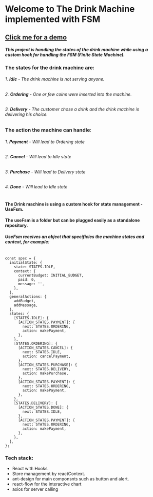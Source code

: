 # Welcome to The Drink Machine implemented with FSM

## [Click me for a demo]
##### This project is handling the states of the drink machine while using a custom hook for handling the FSM (Finite State Machine).

### The states for the drink machine are:
###### 1. **Idle** - The drink machine is not serving anyone.
###### 2. **Ordering** - One or few coins were inserted into the machine.
###### 3. **Delivery** - The customer chose a drink and the drink machine is delivering his choice.

### The action the machine can handle:
###### 1. **Payment** - Will lead to Ordering state
###### 2. **Cancel** - Will lead to Idle state
###### 3. **Purchase** - Will lead to Delivery state
###### 4. **Done** - Will lead to Idle state

#

#### The Drink machine is using a custom hook for state management - UseFsm.
#### The useFsm is a folder but can be plugged easily as a standalone repository.
##### UseFsm receives an object that specificies the machine states and context, for example:
#
```
const spec = {
  initialState: {
    state: STATES.IDLE,
    context: {
      currentBudget: INITIAL_BUDGET,
      paid: 0,
      message: '',
    },
  },
  generalActions: {
    addBudget,
    addMessage,
  },
  states: {
    [STATES.IDLE]: {
      [ACTION_STATES.PAYMENT]: {
        next: STATES.ORDERING,
        action: makePayment,
      },
    },
    [STATES.ORDERING]: {
      [ACTION_STATES.CANCEL]: {
        next: STATES.IDLE,
        action: cancelPayment,
      },
      [ACTION_STATES.PURCHASE]: {
        next: STATES.DELIVERY,
        action: makePurchase,
      },
      [ACTION_STATES.PAYMENT]: {
        next: STATES.ORDERING,
        action: makePayment,
      },
    },
    [STATES.DELIVERY]: {
      [ACTION_STATES.DONE]: {
        next: STATES.IDLE,
      },
      [ACTION_STATES.PAYMENT]: {
        next: STATES.ORDERING,
        action: makePayment,
      },
    },
  },
};
```

### Tech stack:
* React with Hooks
* Store management by reactContext.
* ant-design for main componsnts such as button and alert.
* react-flow for the interactive chart
* axios for server calling

 [Click me for a demo]: <https://omrisaadon.github.io/fsm-drink-machine/>
